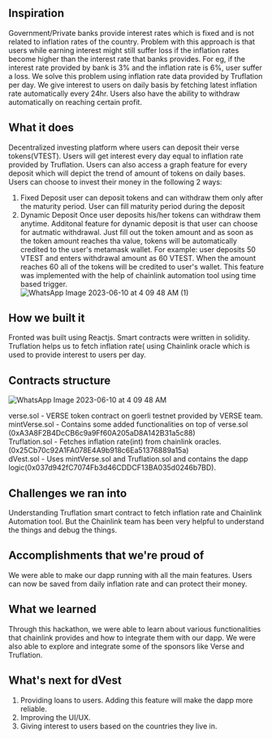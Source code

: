 ## Inspiration
Government/Private banks provide interest rates which is fixed and is not related to inflation rates of the country. Problem with this approach is that users while earning interest might still suffer loss if the inflation rates become higher than the interest rate that banks provides. For eg, if the interest rate provided by bank is 3% and the inflation rate is 6%, user suffer a loss. We solve this problem using inflation rate data provided by Truflation per day. We give interest to users on daily basis by fetching latest inflation rate automatically every 24hr. Users also have the ability to withdraw automatically on reaching certain profit.
## What it does
Decentralized investing platform where users can deposit their verse tokens(VTEST). Users will get interest every day equal to inflation rate provided by Truflation. Users can also access a graph feature for every deposit which will depict the trend of amount of tokens on daily bases. Users can choose to invest their money in the following 2 ways:
1) Fixed Deposit
user can deposit tokens and can withdraw them only after the maturity period. User can fill maturity period during the deposit
2) Dynamic Deposit
Once user deposits his/her tokens can withdraw them anytime. Additonal feature for dynamic deposit is that user can choose for autmatic withdrawal. Just fill out the token amount and as soon as the token amount reaches tha value, tokens will be automatically credited to the user's metamask wallet. For example: user deposits 50 VTEST and enters withdrawal amount as 60 VTEST. When the amount reaches 60 all of the tokens will be credited to user's wallet. This feature was implemented with the help of chainlink automation tool using time based trigger.<br>
![WhatsApp Image 2023-06-10 at 4 09 48 AM (1)](https://github.com/barrytra/chainlink_spring_2023/assets/109822630/606e2ff4-18f9-44e0-a1c1-54cc50155e8f)

## How we built it
Fronted was built using Reactjs. Smart contracts were written in solidity. Truflation helps us to fetch inflation rate( using Chainlink oracle which is used to provide interest to users per day.
## Contracts structure
![WhatsApp Image 2023-06-10 at 4 09 48 AM](https://github.com/barrytra/chainlink_spring_2023/assets/109822630/5bb752c7-e5fe-4285-8c04-e8fd4b59ce5d)

verse.sol - VERSE token contract on goerli testnet provided by VERSE team.<br>
mintVerse.sol - Contains some added functionalities on top of verse.sol (0xA3A8F2B4DcCB6c9a9Ff60A205aD8A142B31a5c88)<br>
Truflation.sol - Fetches inflation rate(int) from chainlink oracles. (0x25Cb70c92A1FA078E4A9b918c6Ea51376889a15a)<br>
dVest.sol - Uses mintVerse.sol and Truflation.sol and contains the dapp logic(0x037d942fC7074Fb3d46CDDCF13BA035d0246b7BD).


## Challenges we ran into
Understanding Truflation smart contract to fetch inflation rate and Chainlink Automation tool. But the Chainlink team has been very helpful to understand the things and debug the things. 
## Accomplishments that we're proud of
We were able to make our dapp running with all the main features. Users can now be saved from daily inflation rate and can protect their money.
## What we learned
Through this hackathon, we were able to learn about various functionalities that chainlink provides and how to integrate them with our dapp. We were also able to explore and integrate some of the  sponsors like Verse and Truflation.
## What's next for dVest
1) Providing loans to users. Adding this feature will make the dapp more reliable.
2) Improving the UI/UX.
3) Giving interest to users based on the countries they live in.
